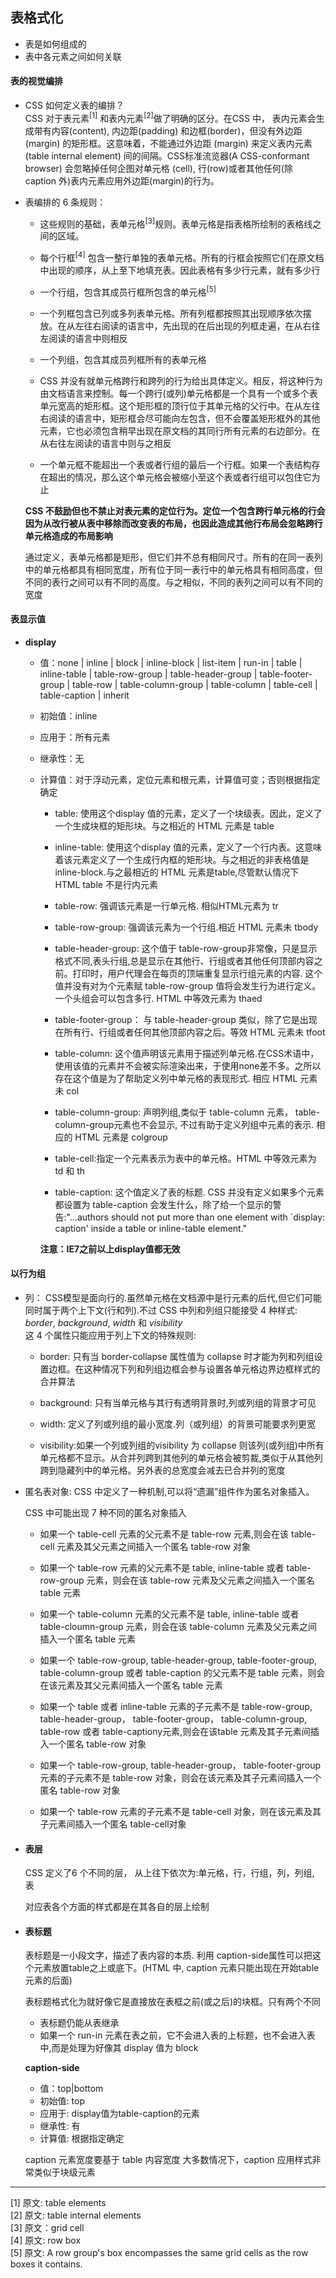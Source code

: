 ## 表格式化
 - 表是如何组成的
 - 表中各元素之间如何关联

#### 表的视觉编排
- CSS 如何定义表的编排？\
    CSS 对于表元素<sup>[1]</sup> 和表内元素<sup>[2]</sup>做了明确的区分。在CSS 中， 表内元素会生成带有内容(content), 内边距(padding) 和边框(border)，但没有外边距(margin) 的矩形框。这意味着，不能通过外边距 (margin) 来定义表内元素(table internal element) 间的间隔。CSS标准流览器(A CSS-conformant browser) 会忽略掉任何企图对单元格 (cell), 行(row)或者其他任何(除 caption 外)表内元素应用外边距(margin)的行为。 

- 表编排的 6 条规则：
    - 这些规则的基础，表单元格<sup>[3]</sup>规则。表单元格是指表格所绘制的表格线之间的区域。

    - 每个行框<sup>[4]</sup> 包含一整行单独的表单元格。所有的行框会按照它们在原文档中出现的顺序，从上至下地填充表。因此表格有多少行元素，就有多少行
    - 一个行组，包含其成员行框所包含的单元格<sup>[5]</sup>

    - 一个列框包含已列或多列表单元格。所有列框都按照其出现顺序依次摆放。在从左往右阅读的语言中，先出现的在后出现的列框走遍，在从右往左阅读的语言中则相反
    - 一个列组，包含其成员列框所有的表单元格
    - CSS 并没有就单元格跨行和跨列的行为给出具体定义。相反，将这种行为 由文档语言来控制。每一个跨行(或列)单元格都是一个具有一个或多个表单元宽高的矩形框。这个矩形框的顶行位于其单元格的父行中。在从左往右阅读的语言中，矩形框会尽可能向左包含，但不会覆盖矩形框外的其他元素，它也必须包含稍早出现在原文档的其同行所有元素的右边部分。在从右往左阅读的语言中则与之相反
    - 一个单元框不能超出一个表或者行组的最后一个行框。如果一个表结构存在超出的情况，那么这个单元格会被缩小至这个表或者行组可以包住它为止
    
    **CSS 不鼓励但也不禁止对表元素的定位行为。定位一个包含跨行单元格的行会因为从改行被从表中移除而改变表的布局，也因此造成其他行布局会忽略跨行单元格造成的布局影响**

    通过定义，表单元格都是矩形，但它们并不总有相同尺寸。所有的在同一表列中的单元格都具有相同宽度，所有位于同一表行中的单元格具有相同高度，但不同的表行之间可以有不同的高度。与之相似，不同的表列之间可以有不同的宽度

#### 表显示值
- **display**
    - 值：none | inline | block | inline-block | list-item | run-in | table | inline-table | table-row-group | table-header-group | table-footer-group | table-row | table-column-group | table-column | table-cell | table-caption | inherit

    - 初始值：inline
    - 应用于：所有元素
    - 继承性：无
    - 计算值：对于浮动元素，定位元素和根元素，计算值可变；否则根据指定确定

        - table: 使用这个display 值的元素，定义了一个块级表。因此，定义了一个生成块框的矩形块。与之相近的 HTML 元素是 table

        - inline-table: 使用这个display 值的元素，定义了一个行内表。这意味着该元素定义了一个生成行内框的矩形块。与之相近的非表格值是 inline-block.与之最相近的 HTML 元素是table,尽管默认情况下 HTML table 不是行内元素

        - table-row: 强调该元素是一行单元格. 相似HTML元素为 tr
        - table-row-group: 强调该元素为一个行组.相近 HTML 元素未 tbody
        - table-header-group: 这个值于 table-row-group非常像，只是显示格式不同,表头行组,总是显示在其他行、行组或者其他任何顶部内容之前。打印时，用户代理会在每页的顶端重复显示行组元素的内容. 这个值并没有对为个元素赋 table-row-group 值将会发生行为进行定义。一个头组会可以包含多行. HTML 中等效元素为 thaed
        - table-footer-group： 与 table-header-group 类似，除了它是出现在所有行、行组或者任何其他顶部内容之后。等效 HTML 元素未 tfoot
        - table-column: 这个值声明该元素用于描述列单元格.在CSS术语中，使用该值的元素并不会被实际渲染出来，于使用none差不多。之所以存在这个值是为了帮助定义列中单元格的表现形式. 相应 HTML 元素未 col
        - table-column-group: 声明列组,类似于 table-column 元素， table-column-group元素也不会显示, 不过有助于定义列组中元素的表示. 相应的 HTML 元素是 colgroup
        - table-cell:指定一个元素表示为表中的单元格。HTML 中等效元素为 td 和 th
        - table-caption: 这个值定义了表的标题. CSS 并没有定义如果多个元素都设置为 table-caption 会发生什么，除了给一个显示的警告:"...authors should not put more than one element with `display: caption' inside a table or inline-table element."
        
        **注意：IE7之前以上display值都无效**

#### 以行为组
- 列：
    CSS模型是面向行的.虽然单元格在文档源中是行元素的后代,但它们可能同时属于两个上下文(行和列).不过 CSS 中列和列组只能接受 4 种样式: *border*, *background*, *width* 和 *visibility*\
    这 4 个属性只能应用于列上下文的特殊规则:

    - border: 只有当 border-collapse 属性值为 collapse 时才能为列和列组设置边框。在这种情况下列和列组边框会参与设置各单元格边界边框样式的合并算法

    - background: 只有当单元格与其行有透明背景时,列或列组的背景才可见
    - width: 定义了列或列组的最小宽度.列（或列组）的背景可能要求列更宽
    - visibility:如果一个列或列组的visibility 为 collapse 则该列(或列组)中所有单元格都不显示。从合并列跨到其他列的单元格会被剪裁,类似于从其他列跨到隐藏列中的单元格。另外表的总宽度会减去已合并列的宽度

- 匿名表对象:
    CSS 中定义了一种机制,可以将“遗漏”组件作为匿名对象插入。

    CSS 中可能出现 7 种不同的匿名对象插入
    - 如果一个 table-cell 元素的父元素不是 table-row 元素,则会在该 table-cell 元素及其父元素之间插入一个匿名 table-row 对象

    - 如果一个 table-row 元素的父元素不是 table, inline-table 或者 table-row-group 元素，则会在该 table-row 元素及父元素之间插入一个匿名 table 元素 
    - 如果一个 table-column 元素的父元素不是 table, inline-table 或者 table-cloumn-group 元素，则会在该 table-column 元素及父元素之间插入一个匿名 table 元素
    - 如果一个 table-row-group, table-header-group, table-footer-group, table-column-group 或者 table-caption 的父元素不是 table 元素，则会在该元素及其父元素间插入一个匿名 table 元素       
    - 如果一个 table 或者 inline-table 元素的子元素不是 table-row-group, table-header-group， table-footer-group， table-column-group, table-row 或者 table-captiony元素,则会在该table 元素及其子元素间插入一个匿名 table-row 对象
    - 如果一个 table-row-group, table-header-group， table-footer-group 元素的子元素不是 table-row 对象，则会在该元素及其子元素间插入一个匿名 table-row 对象
    - 如果一个 table-row 元素的子元素不是 table-cell 对象，则在该元素及其子元素间插入一个匿名 table-cell对象

- #### 表层
    CSS 定义了6 个不同的层， 从上往下依次为:单元格，行，行组，列，列组, 表
        
    对应表各个方面的样式都是在其各自的层上绘制

- #### 表标题
    表标题是一小段文字，描述了表内容的本质. 利用 caption-side属性可以把这个元素放置table之上或底下。(HTML 中, caption 元素只能出现在开始table元素的后面)

    表标题格式化为就好像它是直接放在表框之前(或之后)的块框。只有两个不同
    - 表标题仍能从表继承
    - 如果一个 run-in 元素在表之前，它不会进入表的上标题，也不会进入表中,而是处理为好像其 display 值为 block

    **caption-side**
    - 值：top|bottom
    - 初始值: top
    - 应用于: display值为table-caption的元素
    - 继承性: 有
    - 计算值: 根据指定确定

    caption 元素宽度要基于 table 内容宽度
    大多数情况下，caption 应用样式非常类似于块级元素
    
----
[1] 原文: table elements\
[2] 原文: table internal elements\
[3] 原文：grid cell\
[4] 原文: row box\
[5] 原文: A row group's box encompasses the same grid cells as the row boxes it contains.


